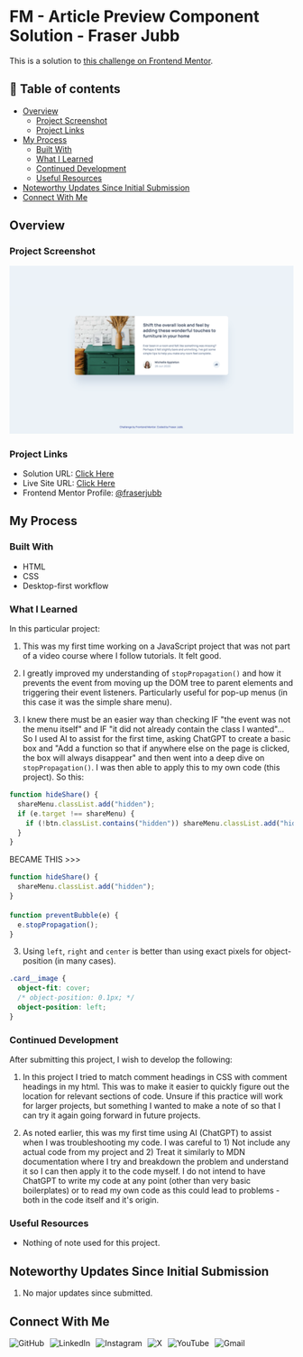 # FM - Article Preview Component Solution - Fraser Jubb

This is a solution to [this challenge on Frontend Mentor](https://www.frontendmentor.io/challenges/article-preview-component-dYBN_pYFT).

## 📖 Table of contents

- [Overview](#overview)
  - [Project Screenshot](#project-screenshot)
  - [Project Links](#project-links)
- [My Process](#my-process)
  - [Built With](#built-with)
  - [What I Learned](#what-i-learned)
  - [Continued Development](#continued-development)
  - [Useful Resources](#useful-resources)
- [Noteworthy Updates Since Initial Submission](#noteworthy-updates-since-initial-submission)
- [Connect With Me](#connect-with-me)

## Overview

### Project Screenshot

![Screenshot of solution](/assets/images/solution-fraser.png)

### Project Links

- Solution URL: [Click Here](url)
- Live Site URL: [Click Here](url)
- Frontend Mentor Profile: [@fraserjubb](https://www.frontendmentor.io/profile/fraserjubb)

## My Process

### Built With

- HTML
- CSS
- Desktop-first workflow

### What I Learned

In this particular project:

1. This was my first time working on a JavaScript project that was not part of a video course where I follow tutorials. It felt good.

2. I greatly improved my understanding of `stopPropagation()` and how it prevents the event from moving up the DOM tree to parent elements and triggering their event listeners. Particularly useful for pop-up menus (in this case it was the simple share menu).

3. I knew there must be an easier way than checking IF "the event was not the menu itself" and IF "it did not already contain the class I wanted"... So I used AI to assist for the first time, asking ChatGPT to create a basic box and "Add a function so that if anywhere else on the page is clicked, the box will always disappear" and then went into a deep dive on `stopPropagation()`. I was then able to apply this to my own code (this project). So this:

```js
function hideShare() {
  shareMenu.classList.add("hidden");
  if (e.target !== shareMenu) {
    if (!btn.classList.contains("hidden")) shareMenu.classList.add("hidden");
  }
}
```

BECAME THIS >>>

```js
function hideShare() {
  shareMenu.classList.add("hidden");
}

function preventBubble(e) {
  e.stopPropagation();
}
```

3. Using `left`, `right` and `center` is better than using exact pixels for object-position (in many cases).

```css
.card__image {
  object-fit: cover;
  /* object-position: 0.1px; */
  object-position: left;
}
```

### Continued Development

After submitting this project, I wish to develop the following:

1. In this project I tried to match comment headings in CSS with comment headings in my html. This was to make it easier to quickly figure out the location for relevant sections of code. Unsure if this practice will work for larger projects, but something I wanted to make a note of so that I can try it again going forward in future projects.

2. As noted earlier, this was my first time using AI (ChatGPT) to assist when I was troubleshooting my code. I was careful to 1) Not include any actual code from my project and 2) Treat it similarly to MDN documentation where I try and breakdown the problem and understand it so I can then apply it to the code myself. I do not intend to have ChatGPT to write my code at any point (other than very basic boilerplates) or to read my own code as this could lead to problems - both in the code itself and it's origin.

### Useful Resources

- Nothing of note used for this project.

## Noteworthy Updates Since Initial Submission

1. No major updates since submitted.

## Connect With Me

<a href="https://github.com/fraserjubb"><img height="30px" align="left" alt="GitHub" style="padding-right:10px" title="Github" src="https://img.shields.io/badge/github-%23121011.svg?style=plastic&logo=github&logoColor=white"/></a>
<a href="https://www.linkedin.com/in/fraser-jubb"><img height="30px" align="left" alt="LinkedIn" style="padding-right:10px" title="LinkedIn" src="https://img.shields.io/badge/linkedin-%230077B5.svg?style=plastic&logo=linkedin&logoColor=white"/></a>
<a href="https://www.instagram.com/thejubbzone/"><img height="30px" align="left" alt="Instagram" style="padding-right:10px" title="Instagram" src="https://img.shields.io/badge/Instagram-%23E4405F.svg?style=plastic&logo=Instagram&logoColor=white"/></a>
<a href="https://x.com/fraserjubb"><img height="30px" align="left" alt="X" style="padding-right:10px" title="X" src="https://img.shields.io/badge/X-%23000000.svg?style=plastic&logo=X&logoColor=white"/></a>
<a href="https://www.youtube.com/@thejubbzone2374"><img height="30px" align="left" alt="YouTube" style="padding-right:10px" title="YouTube" src="https://img.shields.io/badge/YouTube-%23FF0000.svg?style=plastic&logo=YouTube&logoColor=white"/></a>
<a href="mailto:fraserjubb.dev@gmail.com"><img height="30px" align="left" alt="Gmail" style="padding-right:10px" title="Gmail" src="https://img.shields.io/badge/Gmail-D14836?style=plastic&logo=gmail&logoColor=white"/></a>
